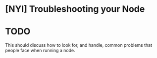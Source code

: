 # [NYI] Troubleshooting your Node

# TODO

This should discuss how to look for, and handle, common problems that people face when running a node.
